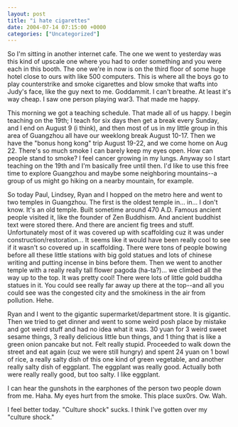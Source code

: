 ```yaml
---
layout: post
title: "i hate cigarettes"
date: 2004-07-14 07:15:00 +0000
categories: ["Uncategorized"]
---
```


So I'm sitting in another internet cafe. The one we went to yesterday was this kind of upscale one where you had to order something and you were each in this booth. The one we're in now is on the third floor of some huge hotel close to ours with like 500 computers. This is where all the boys go to play counterstrike and smoke cigarettes and blow smoke that wafts into Judy's face, like the guy next to me. Goddammit. I can't breathe. At least it's way cheap. I saw one person playing war3. That made me happy. 

This morning we got a teaching schedule. That made all of us happy. I begin teaching on the 19th; I teach for six days then get a break every Sunday, and I end on August 9 (i think), and then most of us in my little group in this area of Guangzhou all have our weeklong break August 10-17. Then we have the "bonus hong kong" trip August 19-22, and we come home on Aug 22. There's so much smoke I can barely keep my eyes open. How can people stand to smoke? I feel cancer growing in my lungs. Anyway so I start teaching on the 19th and I'm basically free until then. I'd like to use this free time to explore Guangzhou and maybe some neighboring mountains--a group of us might go hiking on a nearby mountain, for example.

So today Paul, Lindsey, Ryan and I hopped on the metro here and went to two temples in Guangzhou. The first is the oldest temple in... in... I don't know. It's an old temple. Built sometime around 470 A.D. Famous ancient people visited it, like the founder of Zen Buddhism. And ancient buddhist text were stored there. And there are ancient fig trees and stuff. Unfortunately most of it was covered up with scaffolding cuz it was under construction/restoration... It seems like it would have been really cool to see if it wasn't so covered up in scaffolding. There were tons of people bowing before all these little stations with big gold statues and lots of chinese writing and putting incense in bins before them. Then we went to another temple with a really really tall flower pagoda (ha-ta?)... we climbed all the way up to the top. It was pretty cool! There were lots of little gold buddha statues in it. You could see really far away up there at the top--and all you could see was the congested city and the smokiness in the air from pollution. Hehe.

Ryan and I went to the gigantic supermarket/department store. It is gigantic. Then we tried to get dinner and went to some weird posh place by mistake and got weird stuff and had no idea what it was. 30 yuan for 3 weird sweet sesame things, 3 really delicious little bun things, and 1 thing that is like a green onion pancake but not. Felt really stupid. Proceeded to walk down the street and eat again (cuz we were still hungry) and spent 24 yuan on 1 bowl of rice, a really salty dish of this one kind of green vegetable, and another really salty dish of eggplant. The eggplant was really good. Actually both were really really good, but too salty. I like eggplant. 

I can hear the gunshots in the earphones of the person two people down from me. Haha. My eyes hurt from the smoke. This place sux0rs. Ow. Wah.

I feel better today. "Culture shock" sucks. I think I've gotten over my "culture shock."